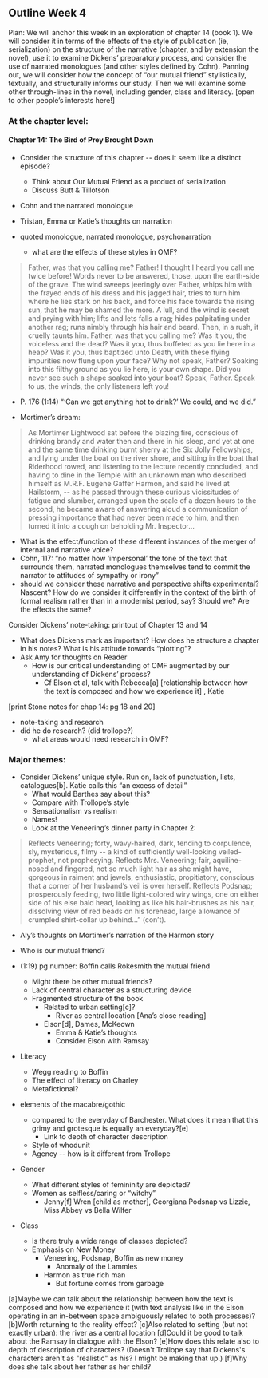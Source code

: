 ﻿---
Title: Victorian Research Seminar Week 4 Outline
Authors: Willa Glickman and Leila Selchaif
Date: 13 February 2018
---


## Outline Week 4


Plan: We will anchor this week in an exploration of chapter 14 (book 1). We will consider it in terms of the effects of the style of publication (ie, serialization) on the structure of the narrative (chapter, and by extension the novel), use it to examine Dickens’ preparatory process, and consider the use of narrated monologues (and other styles defined by Cohn). Panning out, we will consider how the concept of “our mutual friend” stylistically, textually, and structurally informs our study. Then we will examine some other through-lines in the novel, including gender, class and literacy. [open to other people’s interests here!]


### At the chapter level: 


#### Chapter 14: The Bird of Prey Brought Down


* Consider the structure of this chapter -- does it seem like a distinct episode?
   * Think about Our Mutual Friend as a product of serialization
   * Discuss Butt & Tillotson


* Cohn and the narrated monologue
* Tristan, Emma or Katie’s thoughts on narration
*  quoted monologue, narrated monologue, psychonarration
   * what are the effects of these styles in OMF?


> Father, was that you calling me? Father! I thought I heard you call me twice before! Words never to be answered, those, upon the earth-side of the grave. The wind sweeps jeeringly over Father, whips him with the frayed ends of his dress and his jagged hair, tries to turn him where he lies stark on his back, and force his face towards the rising sun, that he may be shamed the more. A lull, and the wind is secret and prying with him; lifts and lets falls a rag; hides palpitating under another rag; runs nimbly through his hair and beard. Then, in a rush, it cruelly taunts him. Father, was that you calling me? Was it you, the voiceless and the dead? Was it you, thus buffeted as you lie here in a heap? Was it you, thus baptized unto Death, with these flying impurities now flung upon your face? Why not speak, Father? Soaking into this filthy ground as you lie here, is your own shape. Did you never see such a shape soaked into your boat? Speak, Father. Speak to us, the winds, the only listeners left you!


* P. 176 (1:14) “‘Can we get anything hot to drink?’ We could, and we did.” 


* Mortimer’s dream: 


> As Mortimer Lightwood sat before the blazing fire, conscious of drinking brandy and water then and there in his sleep, and yet at one and the same time drinking burnt sherry at the Six Jolly Fellowships, and lying under the boat on the river shore, and sitting in the boat that Riderhood rowed, and listening to the lecture recently concluded, and having to dine in the Temple with an unknown man who described himself as M.R.F. Eugene Gaffer Harmon, and said he lived at Hailstorm, -- as he passed through these curious vicissitudes of fatigue and slumber, arranged upon the scale of a dozen hours to the second, he became aware of answering aloud a communication of pressing importance that had never been made to him, and then turned it into a cough on beholding Mr. Inspector…


* What is the effect/function of these different instances of the merger of internal and narrative voice?
* Cohn, 117: “no matter how ‘impersonal’ the tone of the text that surrounds them, 
narrated monologues themselves tend to commit the narrator to attitudes of sympathy or 
irony”
* should we consider these narrative and perspective shifts experimental? Nascent? How do we consider it differently in the context of the birth of formal realism rather than in a modernist period, say? Should we? Are the effects the same? 


Consider Dickens’ note-taking: printout of Chapter 13 and 14


* What does Dickens mark as important? How does he structure a chapter in his notes? What is his attitude towards “plotting”?
* Ask Amy for thoughts on Reader
   * How is our critical understanding of OMF augmented by our understanding of Dickens’ process?
      * Cf Elson et al, talk with Rebecca[a] [relationship between how the text is composed and how we experience it] , Katie


[print Stone notes for chap 14: pg 18 and 20]


* note-taking and research
* did he do research? (did trollope?)
   * what areas would need research in OMF?


### Major themes:


* Consider Dickens’ unique style. Run on, lack of punctuation, lists, catalogues[b]. Katie calls this “an excess of detail”
   * What would Barthes say about this?
   * Compare with Trollope’s style
   * Sensationalism vs realism
   * Names!
   * Look at the Veneering’s dinner party in Chapter 2:
 
> Reflects Veneering; forty, wavy-haired, dark, tending to corpulence, sly, mysterious, filmy -- a kind of sufficiently well-looking veiled-prophet, not prophesying. Reflects Mrs. Veneering; fair, aquiline-nosed and fingered, not so much light hair as she might have, gorgeous in raiment and jewels, enthusiastic, propitiatory, conscious that a corner of her husband’s veil is over herself. Reflects Podsnap; prosperously feeding, two little light-colored wiry wings, one on either side of his else bald head, looking as like his hair-brushes as his hair, dissolving view of red beads on his forehead, large allowance of crumpled shirt-collar up behind…” (con’t). 


* Aly’s thoughts on Mortimer’s narration of the Harmon story 


* Who is our mutual friend?
* (1:19) pg number: Boffin calls Rokesmith the mutual friend
   * Might there be other mutual friends?
   * Lack of central character as a structuring device
   * Fragmented structure of the book
      * Related to urban setting[c]?
         * River as central location [Ana’s close reading]
      * Elson[d], Dames, McKeown
         * Emma & Katie’s thoughts
         * Consider Elson with Ramsay 


* Literacy
   * Wegg reading to Boffin
   * The effect of literacy on Charley
   * Metafictional?


* elements of the macabre/gothic
   * compared to the everyday of Barchester. What does it mean that this grimy and grotesque is equally an everyday?[e]
      * Link to depth of character description
   * Style of whodunit
   * Agency -- how is it different from Trollope


* Gender
   * What different styles of femininity are depicted?
   * Women as selfless/caring or “witchy”
      * Jenny[f] Wren [child as mother], Georgiana Podsnap vs Lizzie, Miss Abbey vs Bella Wilfer


* Class
   * Is there truly a wide range of classes depicted?
   * Emphasis on New Money
      * Veneering, Podsnap, Boffin as new money
         * Anomaly of the Lammles
      * Harmon as true rich man
         * But fortune comes from garbage




[a]Maybe we can talk about the relationship between how the text is composed and how we experience it (with text analysis like in the Elson operating in an in-between space ambiguously related to both processes)?
[b]Worth returning to the reality effect?
[c]Also related to setting (but not exactly urban): the river as a central location
[d]Could it be good to talk about the Ramsay in dialogue with the Elson?
[e]How does this relate also to depth of description of characters?  (Doesn't Trollope say that Dickens's characters aren't as "realistic" as his?  I might be making that up.)
[f]Why does she talk about her father as her child?